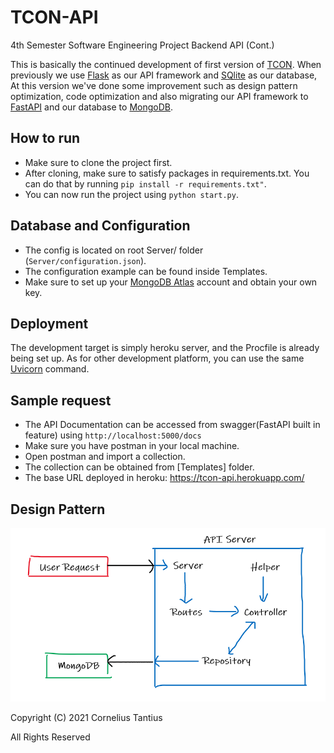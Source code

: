 # TCON-API
4th Semester Software Engineering Project Backend API (Cont.)

This is basically the continued development of first version of [TCON](https://github.com/CorneliusTantius/TCON-API). When previously we use [Flask](https://flask.palletsprojects.com/) as our API framework and [SQlite](https://www.sqlite.org/index.html) as our database, At this version we've done some improvement such as design pattern optimization, code optimization and also migrating our API framework to [FastAPI](https://fastapi.tiangolo.com/) and our database to [MongoDB](https://www.mongodb.com/cloud/atlas/).


## How to run
- Make sure to clone the project first.
- After cloning, make sure to satisfy packages in requirements.txt. You can do that by running ```pip install -r requirements.txt"```.
- You can now run the project using ```python start.py```.


## Database and Configuration
- The config is located on root Server/ folder (```Server/configuration.json```).
- The configuration example can be found inside Templates.
- Make sure to set up your [MongoDB Atlas](https://www.mongodb.com/cloud/atlas/) account and obtain your own key.


## Deployment
The development target is simply heroku server, and the Procfile is already being set up. As for other development platform, you can use the same [Uvicorn](https://www.uvicorn.org/) command.


## Sample request
- The API Documentation can be accessed from swagger(FastAPI built in feature) using ```http://localhost:5000/docs```
- Make sure you have postman in your local machine.
- Open postman and import a collection.
- The collection can be obtained from [Templates] folder.
- The base URL deployed in heroku: https://tcon-api.herokuapp.com/


## Design Pattern
![Design Pattern](https://github.com/CorneliusTantius/TCON-API-V2/blob/master/Templates/Code%20Flow.png?raw=true)


Copyright (C) 2021 Cornelius Tantius

All Rights Reserved
